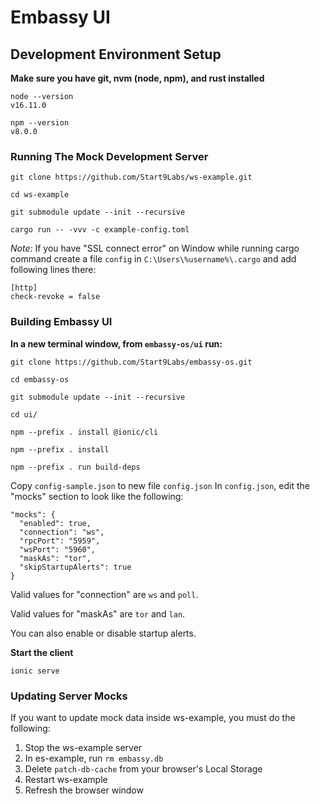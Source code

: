 # Embassy UI

## Development Environment Setup

**Make sure you have git, nvm (node, npm), and rust installed**

```
node --version
v16.11.0

npm --version
v8.0.0
```

### Running The Mock Development Server

`git clone https://github.com/Start9Labs/ws-example.git`

`cd ws-example`

`git submodule update --init --recursive`

`cargo run -- -vvv -c example-config.toml`

*Note:* If you have "SSL connect error" on Window while running cargo
command create a file `config` in `C:\Users\%username%\.cargo`
and add following lines there:

```
[http]
check-revoke = false
```

### Building Embassy UI

**In a new terminal window, from `embassy-os/ui` run:**

`git clone https://github.com/Start9Labs/embassy-os.git`

`cd embassy-os`

`git submodule update --init --recursive`

`cd ui/`

`npm --prefix . install @ionic/cli`

`npm --prefix . install`

`npm --prefix . run build-deps`

Copy `config-sample.json` to new file `config.json`
In `config.json`, edit the "mocks" section to look like the following:

```
"mocks": {
  "enabled": true,
  "connection": "ws",
  "rpcPort": "5959",
  "wsPort": "5960",
  "maskAs": "tor",
  "skipStartupAlerts": true
}
```

Valid values for "connection" are `ws` and `poll`.

Valid values for "maskAs" are `tor` and `lan`.

You can also enable or disable startup alerts.

**Start the client**

`ionic serve`

### Updating Server Mocks

If you want to update mock data inside ws-example, you must do the following:

1. Stop the ws-example server
1. In es-example, run `rm embassy.db`
1. Delete `patch-db-cache` from your browser's Local Storage
1. Restart ws-example
1. Refresh the browser window
